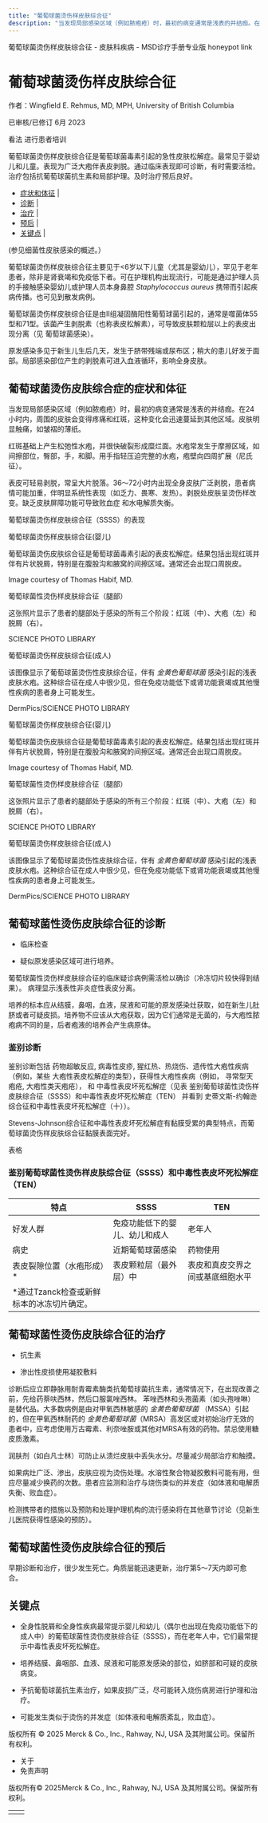 ```yaml
---
title: "葡萄球菌烫伤样皮肤综合征"
description: "当发现局部感染区域（例如脓疱疮）时，最初的病变通常是浅表的并结痂。在24小时内，周围的皮肤会变得疼痛和红斑，这种变化会迅速蔓延到其他区域。皮肤明显触痛，如皱褶的薄纸。"
---
```


﻿葡萄球菌烫伤样皮肤综合征 \- 皮肤科疾病 \- MSD诊疗手册专业版 honeypot link

# 葡萄球菌烫伤样皮肤综合征

作者：Wingfield E. Rehmus, MD, MPH, University of British Columbia

已审核/已修订 6月 2023

看法 进行患者培训

葡萄球菌烫伤样皮肤综合征是葡萄球菌毒素引起的急性皮肤松解症。最常见于婴幼儿和儿童。表现为广泛大疱伴表皮剥脱。通过临床表现即可诊断，有时需要活检。治疗包括抗葡萄球菌抗生素和局部护理。及时治疗预后良好。

- [症状和体征](#症状和体征_v963990_zh) \|
- [诊断](#诊断_v963995_zh) \|
- [治疗](#治疗_v964054_zh) \|
- [预后](#预后_v81455730_zh) \|
- [关键点](#关键点_v8548686_zh) \|

(参见细菌性皮肤感染的概述。）

葡萄球菌烫伤样皮肤综合征主要见于<6岁以下儿童（尤其是婴幼儿），罕见于老年患者，除非是肾衰竭和免疫低下者。可在护理机构出现流行，可能是通过护理人员的手接触感染婴幼儿或护理人员本身鼻腔 _Staphylococcus aureus_ 携带而引起疾病传播。也可见到散发病例。

葡萄球菌烫伤样皮肤综合征是由Ⅱ组凝固酶阳性葡萄球菌引起的，通常是噬菌体55型和71型。该菌产生剥脱素（也称表皮松解素），可导致皮肤颗粒层以上的表皮出现分离（见 葡萄球菌感染）。

原发感染多见于新生儿生后几天，发生于脐带残端或尿布区；稍大的患儿好发于面部。局部感染部位产生的剥脱素可进入血液循环，影响全身皮肤。

## 葡萄球菌烫伤皮肤综合症的症状和体征

当发现局部感染区域（例如脓疱疮）时，最初的病变通常是浅表的并结痂。在24小时内，周围的皮肤会变得疼痛和红斑，这种变化会迅速蔓延到其他区域。皮肤明显触痛，如皱褶的薄纸。

红斑基础上产生松弛性水疱，并很快破裂形成糜烂面。水疱常发生于摩擦区域，如间擦部位，臀部，手，和脚。用手指轻压迫完整的水疱，疱壁向四周扩展（尼氏征）。

表皮可轻易剥脱，常呈大片脱落。36～72小时内出现全身皮肤广泛剥脱，患者病情可能加重，伴明显系统性表现（如乏力、畏寒、发热）。剥脱处皮肤呈烫伤样改变。缺乏皮肤屏障功能可导致败血症 和水电解质失衡。

葡萄球菌烫伤样皮肤综合征（SSSS）的表现



葡萄球菌烫伤样皮肤综合征(婴儿)

葡萄球菌烫伤皮肤综合征是葡萄球菌毒素引起的表皮松解症。结果包括出现红斑并伴有片状脱屑，特别是在腹股沟和腋窝的间擦区域。通常还会出现口周脱皮。

Image courtesy of Thomas Habif, MD.



葡萄球菌性烫伤样皮肤综合征（腿部）

这张照片显示了患者的腿部处于感染的所有三个阶段：红斑（中）、大疱（左）和脱屑（右）。

SCIENCE PHOTO LIBRARY



葡萄球菌烫伤样皮肤综合征(成人)

该图像显示了葡萄球菌烫伤性皮肤综合征，伴有 _金黄色葡萄球菌_ 感染引起的浅表皮肤水疱。这种综合征在成人中很少见，但在免疫功能低下或肾功能衰竭或其他慢性疾病的患者身上可能发生。

DermPics/SCIENCE PHOTO LIBRARY



葡萄球菌烫伤样皮肤综合征(婴儿)

葡萄球菌烫伤皮肤综合征是葡萄球菌毒素引起的表皮松解症。结果包括出现红斑并伴有片状脱屑，特别是在腹股沟和腋窝的间擦区域。通常还会出现口周脱皮。

Image courtesy of Thomas Habif, MD.



葡萄球菌性烫伤样皮肤综合征（腿部）

这张照片显示了患者的腿部处于感染的所有三个阶段：红斑（中）、大疱（左）和脱屑（右）。

SCIENCE PHOTO LIBRARY



葡萄球菌烫伤样皮肤综合征(成人)

该图像显示了葡萄球菌烫伤性皮肤综合征，伴有 _金黄色葡萄球菌_ 感染引起的浅表皮肤水疱。这种综合征在成人中很少见，但在免疫功能低下或肾功能衰竭或其他慢性疾病的患者身上可能发生。

DermPics/SCIENCE PHOTO LIBRARY

## 葡萄球菌性烫伤皮肤综合征的诊断

- 临床检查

- 疑似原发感染区域可进行培养。


葡萄球菌性烫伤样皮肤综合征的临床疑诊病例需活检以确诊（冷冻切片较快得到结果）。 病理显示浅表性非炎症性表皮分离。

培养的标本应从结膜，鼻咽，血液，尿液和可能的原发感染灶获取，如在新生儿肚脐或者可疑皮损。培养物不应该从大疱获取，因为它们通常是无菌的，与大疱性脓疱病不同的是，后者疱液的培养会产生病原体。

### 鉴别诊断

鉴别诊断包括 药物超敏反应, 病毒性皮疹, 猩红热、热烧伤、遗传性大疱性疾病（例如，某些 大疱性表皮松解症的类型），获得性大疱性疾病（例如， 寻常型天疱疮, 大疱性类天疱疮）， 和 中毒性表皮坏死松解症（见表 鉴别葡萄球菌性烫伤样皮肤综合征（SSSS）和中毒性表皮坏死松解症（TEN） 并看到 史蒂文斯-约翰逊综合征和中毒性表皮坏死松解症（十））。

Stevens-Johnson综合征和中毒性表皮坏死松解症有黏膜受累的典型特点，而葡萄球菌烫伤样皮肤综合征黏膜表面完好。

表格

### 鉴别葡萄球菌性烫伤样皮肤综合征（SSSS）和中毒性表皮坏死松解症（TEN）

| 特点 | SSSS | TEN |
| --- | --- | --- |
| 好发人群 | 免疫功能低下的婴儿、幼儿和成人 | 老年人 |
| 病史 | 近期葡萄球菌感染 | 药物使用 |
| 表皮裂隙位置（水疱形成）\* | 表皮颗粒层（最外层）中 | 表皮和真皮交界之间或基底细胞水平 |
| \*通过Tzanck检查或新鲜标本的冰冻切片确定。 |

## 葡萄球菌性烫伤皮肤综合征的治疗

- 抗生素

- 渗出性皮损使用凝胶敷料


诊断后应立即静脉用耐青霉素酶类抗葡萄球菌抗生素，通常情况下，在出现改善之前，先给药萘呋西林，然后口服氯唑西林。 苯唑西林和头孢菌素（如头孢唑啉）是替代品。大多数病例是由对甲氧西林敏感的 _金黄色葡萄球菌_ （MSSA）引起的，但在甲氧西林耐药的 _金黄色葡萄球菌_（MRSA）高发区或对初始治疗无效的患者中，应考虑使用万古霉素、利奈唑胺或其他对MRSA有效的药物。禁忌使用糖皮质激素。

润肤剂（如白凡士林）可防止从溃烂皮肤中丢失水分。尽量减少局部治疗和触摸。

如果病灶广泛、渗出，皮肤应视为烫伤处理。水溶性聚合物凝胶敷料可能有用，但应尽量减少换药的次数。患者应监测和治疗与烧伤类似的并发症（如体液和电解质失衡、败血症）。

检测携带者的措施以及预防和处理护理机构的流行感染将在其他章节讨论（见新生儿医院获得性感染的预防）。

## 葡萄球菌性烫伤皮肤综合征的预后

早期诊断和治疗，很少发生死亡。角质层能迅速更新，治疗第5～7天内即可愈合。

## 关键点

- 全身性脱屑和全身性疾病最常提示婴儿和幼儿（偶尔也出现在免疫功能低下的成人中）的葡萄球菌性烫伤皮肤综合征（SSSS），而在老年人中，它们最常提示中毒性表皮坏死松解症。

- 培养结膜、鼻咽部、血液、尿液和可能原发感染的部位，如脐部和可疑的皮肤病变。

- 予抗葡萄球菌抗生素治疗，如果皮损广泛，尽可能转入烧伤病房进行护理和治疗。

- 可能发生类似于烫伤的并发症（如体液和电解质紊乱，败血症）。




版权所有 © 2025
Merck & Co., Inc., Rahway, NJ, USA 及其附属公司。保留所有权利。

- 关于
- 免责声明

版权所有© 2025Merck & Co., Inc., Rahway, NJ, USA 及其附属公司。保留所有权利。

|     |     |
| --- | --- |
|  |  |